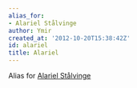 ```yaml
---
alias_for:
- Alariel Stålvinge
author: Ymir
created_at: '2012-10-20T15:38:42Z'
id: alariel
title: Alariel
---
```

Alias for [Alariel Stålvinge]

  [Alariel Stålvinge]: Alariel_Stålvinge